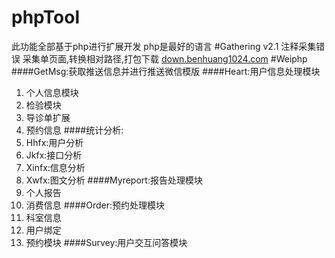# phpTool
此功能全部基于php进行扩展开发
php是最好的语言
#Gathering
v2.1 注释采集错误
采集单页面,转换相对路径,打包下载
<a href="http://down.benhuang1024.com" target="_blank">down.benhuang1024.com</a>
#Weiphp
####GetMsg:获取推送信息并进行推送微信模版
####Heart:用户信息处理模块
1. 个人信息模块
2. 检验模块
3. 导诊单扩展
4. 预约信息
####统计分析:
1. Hhfx:用户分析
2. Jkfx:接口分析
3. Xinfx:信息分析
4. Xwfx:图文分析
####Myreport:报告处理模块
1. 个人报告
2. 消费信息
####Order:预约处理模块
1. 科室信息
2. 用户绑定
3. 预约模块
####Survey:用户交互问答模块
